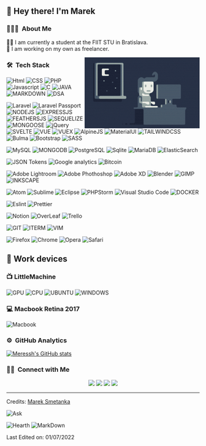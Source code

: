 <!---
<div style="text-align:center"><img src="https://smetankawebdev.sk/img/5.jpg" align="center" height="400"></div>
-->
<h2>👋 Hey there! I'm Marek</h2>

### 👨🏻‍💻  About Me

👨‍🎓 I am currently a student at the FIIT STU in Bratislava. <br>
💽 I am working on my own as freelancer.

<img alt="Night Coding" src="https://raw.githubusercontent.com/AVS1508/AVS1508/master/assets/Night-Coding.gif" align="right"/>

### 🛠  Tech Stack

![Html](https://img.shields.io/badge/HTML5-E34F26?style=for-the-badge&logo=html5&logoColor=white)
![CSS](https://img.shields.io/badge/CSS3-1572B6?style=for-the-badge&logo=css3&logoColor=white)
![PHP](https://img.shields.io/badge/PHP-777BB4?style=for-the-badge&logo=php&logoColor=white)
![Javascript](https://img.shields.io/badge/JavaScript-F7DF1E?style=for-the-badge&logo=javascript&logoColor=black)
![C](https://img.shields.io/badge/C-00599C?style=for-the-badge&logo=c&logoColor=white)
![JAVA](https://img.shields.io/badge/Java-ED8B00?style=for-the-badge&logo=java&logoColor=white)
![MARKDOWN](https://img.shields.io/badge/Markdown-000000?style=for-the-badge&logo=markdown&logoColor=white)
![DSA](https://img.shields.io/badge/Data_structures-000000?style=for-the-badge&logo=structure&logoColor=white)
 
![Laravel](https://img.shields.io/badge/Laravel-FF2D20?style=for-the-badge&logo=laravel&logoColor=white)
![Laravel Passport](https://img.shields.io/badge/Laravel%20Passport-FF2D20?style=for-the-badge&logo=laravel&logoColor=white)
![NODEJS](https://img.shields.io/badge/Node.js-339933?style=for-the-badge&logo=nodedotjs&logoColor=white)
![EXPRESSJS](https://img.shields.io/badge/Express.js-000000?style=for-the-badge&logo=express&logoColor=white)
![FEATHERSJS](https://img.shields.io/badge/FeathersJS-F34E68?style=for-the-badge&logo=featherjs&logoColor=white)
![SEQUELIZE](https://img.shields.io/badge/Sequelize-52B0E7?style=for-the-badge&logo=Sequelize&logoColor=white)
![MONGOOSE](https://img.shields.io/badge/Mongoose-4EA94B?style=for-the-badge&logo=mongoose&logoColor=white)
![jQuery](https://img.shields.io/badge/jQuery-0769AD?style=for-the-badge&logo=jquery&logoColor=white)
![SVELTE](https://img.shields.io/badge/Svelte-4A4A55?style=for-the-badge&logo=svelte&logoColor=FF3E00)
![VUE](https://img.shields.io/badge/Vue.js-35495E?style=for-the-badge&logo=vue.js&logoColor=4FC08D)
![VUEX](https://img.shields.io/badge/Vuex.js-35495E?style=for-the-badge&logo=vue.js&logoColor=4FC08D)
![AlpineJS](https://img.shields.io/badge/Alpine.js-35495E?style=for-the-badge&logo=alpine.js&logoColor=4FC08D)
![MaterialUI](https://img.shields.io/badge/Material--UI-0081CB?style=for-the-badge&logo=material-ui&logoColor=white)
![TAILWINDCSS](https://img.shields.io/badge/Tailwind_CSS-38B2AC?style=for-the-badge&logo=tailwind-css&logoColor=white)
![Bulma](https://img.shields.io/badge/Bulma-38B2AC?style=for-the-badge&logo=bulma-css&logoColor=white)
![Bootstrap](https://img.shields.io/badge/Bootstrap-563D7C?style=for-the-badge&logo=bootstrap&logoColor=white)
![SASS](https://img.shields.io/badge/Sass-CC6699?style=for-the-badge&logo=sass&logoColor=white)

![MySQL](https://img.shields.io/badge/MySQL-00000F?style=for-the-badge&logo=mysql&logoColor=white)
![MONGODB](https://img.shields.io/badge/MongoDB-4EA94B?style=for-the-badge&logo=mongodb&logoColor=white)
![PostgreSQL](https://img.shields.io/badge/PostgreSQL-316192?style=for-the-badge&logo=postgresql&logoColor=white)
![Sqlite](https://img.shields.io/badge/SQLite-07405E?style=for-the-badge&logo=sqlite&logoColor=white)
![MariaDB](https://img.shields.io/badge/MariaDB-003545?style=for-the-badge&logo=mariadb&logoColor=white)
![ElasticSearch](https://img.shields.io/badge/Elastic_Search-005571?style=for-the-badge&logo=elasticsearch&logoColor=white)

![JSON Tokens](https://img.shields.io/badge/json%20web%20tokens-323330?style=for-the-badge&logo=json-web-tokens&logoColor=pink)
![Google analytics](https://img.shields.io/badge/Google%20Analytics-E37400?style=for-the-badge&logo=google%20analytics&logoColor=white)
![Bitcoin](https://img.shields.io/badge/Bitcoin-000000?style=for-the-badge&logo=bitcoin&logoColor=white)

![Adobe Lightroom](https://img.shields.io/badge/Adobe%20Lightroom-31A8FF?style=for-the-badge&logo=Adobe%20Lightroom&logoColor=white)
![Adobe Phothoshop](https://img.shields.io/badge/Adobe%20Photoshop-31A8FF?style=for-the-badge&logo=Adobe%20Photoshop&logoColor=black)
![Adobe XD](https://img.shields.io/badge/Adobe%20XD-470137?style=for-the-badge&logo=Adobe%20XD&logoColor=#FF61F6)
![Blender](https://img.shields.io/badge/blender-%23F5792A.svg?style=for-the-badge&logo=blender&logoColor=white)
![GIMP](https://img.shields.io/badge/gimp-5C5543?style=for-the-badge&logo=gimp&logoColor=white)
![INKSCAPE](https://img.shields.io/badge/Inkscape-000000?style=for-the-badge&logo=Inkscape&logoColor=white)

![Atom](https://img.shields.io/badge/Atom-66595C?style=for-the-badge&logo=Atom&logoColor=white)
![Sublime]( https://img.shields.io/badge/sublime_text-%23575757.svg?&style=for-the-badge&logo=sublime-text&logoColor=important)
![Eclipse](https://img.shields.io/badge/Eclipse-2C2255?style=for-the-badge&logo=eclipse&logoColor=white)
![PHPStorm](http://img.shields.io/badge/-PHPStorm-181717?style=for-the-badge&logo=phpstorm&logoColor=white)
![Visual Studio Code](https://img.shields.io/badge/Visual_Studio_Code-0078D4?style=for-the-badge&logo=visual%20studio%20code&logoColor=white)
![DOCKER](https://img.shields.io/badge/Docker-2CA5E0?style=for-the-badge&logo=docker&logoColor=white)

![Eslint](https://img.shields.io/badge/eslint-3A33D1?style=for-the-badge&logo=eslint&logoColor=white)
![Prettier](https://img.shields.io/badge/prettier-1A2C34?style=for-the-badge&logo=prettier&logoColor=F7BA3E)

![Notion](https://img.shields.io/badge/Notion-000000?style=for-the-badge&logo=notion&logoColor=white)
![OverLeaf](https://img.shields.io/badge/Overleaf-47A141?style=for-the-badge&logo=Overleaf&logoColor=white)
![Trello](https://img.shields.io/badge/Trello-0052CC?style=for-the-badge&logo=trello&logoColor=white)

![GIT](https://img.shields.io/badge/GIT-E44C30?style=for-the-badge&logo=git&logoColor=white)
![ITERM](https://img.shields.io/badge/iTerm2-000000?style=for-the-badge&logo=iterm2&logoColor=white)
![VIM](https://img.shields.io/badge/VIM-%2311AB00.svg?&style=for-the-badge&logo=vim&logoColor=white)

![Firefox](https://img.shields.io/badge/Firefox_Browser-FF7139?style=for-the-badge&logo=Firefox-Browser&logoColor=white)
![Chrome](https://img.shields.io/badge/Google_chrome-4285F4?style=for-the-badge&logo=Google-chrome&logoColor=white)
![Opera](https://img.shields.io/badge/Opera-FF1B2D?style=for-the-badge&logo=Opera&logoColor=white)
![Safari](https://img.shields.io/badge/Safari-FF1B2D?style=for-the-badge&logo=Safari&logoColor=white)
![]()

<h2>🧮 Work devices</h2>

### 📺 LittleMachine
![GPU](https://img.shields.io/badge/NVIDIA-GTX1650-76B900?style=for-the-badge&logo=nvidia&logoColor=white)
![CPU](https://img.shields.io/badge/Intel-Core_i5_10400F-0071C5?style=for-the-badge&logo=intel&logoColor=white)
![UBUNTU](https://img.shields.io/badge/Ubuntu-E95420?style=for-the-badge&logo=ubuntu&logoColor=white)
![WINDOWS](https://img.shields.io/badge/Windows-0078D6?style=for-the-badge&logo=windows&logoColor=white)


### 💻 Macbook Retina 2017
![Macbook](https://img.shields.io/badge/Apple-MacBook_Retina_2017?style=for-the-badge&logo=apple&logoColor=white)

### ⚙️  GitHub Analytics

<p align="center">
<a href="https://github.com/Meressh">
 
 [![Meressh's GitHub stats](https://github-readme-stats.vercel.app/api?username=Meressh&count_private=true&show_icons=true)](https://github.com/anuraghazra/github-readme-stats)
 
</a>
</p>

### 🤝🏻  Connect with Me

<p align="center">
<a href="https://www.smetankawebdev.sk"><img src="https://img.shields.io/badge/-smetankawebdev.sk-3423A6?style=flat&logo=Google-Chrome&logoColor=white"/></a>
<a href="[https://www.linkedin.com/in/marek-smetanka-b52137179](https://www.linkedin.com/in/marek-smetanka-b52137179)"><img src="https://img.shields.io/badge/-Marek%20Smetanka-0077B5?style=flat&logo=Linkedin&logoColor=white"/></a>
<a href="mailto:marek@smetankawebdev.sk"><img src="https://img.shields.io/badge/-marek@smetankawebdev.com-D14836?style=flat&logo=Gmail&logoColor=white"/></a>
<a href="https://www.facebook.com/marek.wscb"><img src="https://img.shields.io/badge/-@Marek%20Smetanka-1877F2?style=flat&logo=Facebook&logoColor=white"/></a>
</p>

-----

Credits: [Marek Smetanka](https://github.com/Meressh)


![Ask](https://img.shields.io/badge/Ask%20me-anything-1abc9c.svg)
<!--![WebsiteUp](https://img.shields.io/uptimerobot/status/m778918918-3e92c097147760ee39d02d36)-->

![Hearth](https://ForTheBadge.com/images/badges/built-with-love.svg)
![MarkDown](https://img.shields.io/badge/Made%20with-Markdown-1f425f.svg)

Last Edited on: 01/07/2022
